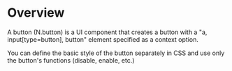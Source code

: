 Overview
===

A button (N.button) is a UI component that creates a button with a "a, input[type=button], button" element specified as a context option.

<p class="alert">You can define the basic style of the button separately in CSS and use only the button's functions (disable, enable, etc.)</p>